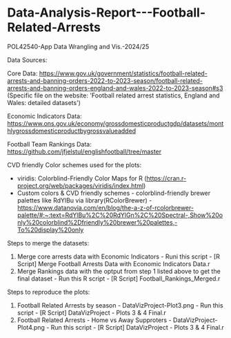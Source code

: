 # Data-Analysis-Report---Football-Related-Arrests
 POL42540-App Data Wrangling and Vis.-2024/25 

Data Sources: 

Core Data: 
https://www.gov.uk/government/statistics/football-related-arrests-and-banning-orders-2022-to-2023-season/football-related-arrests-and-banning-orders-england-and-wales-2022-to-2023-season#s3  (Specific file on the website: 'Football related arrest statistics, England and Wales: detailed datasets')

Economic Indicators Data: https://www.ons.gov.uk/economy/grossdomesticproductgdp/datasets/monthlygrossdomesticproductbygrossvalueadded

Football Team Rankings Data: 
https://github.com/jfjelstul/englishfootball/tree/master

CVD friendly Color schemes used for the plots: 
  - viridis: Colorblind-Friendly Color Maps for R (https://cran.r-project.org/web/packages/viridis/index.html)
  - Custom colors & CVD friendly schemes - colorblind-friendly brewer palettes like RdYlBu via library(RColorBrewer) - https://www.datanovia.com/en/blog/the-a-z-of-rcolorbrewer-palette/#:~:text=RdYlBu%2C%20RdYlGn%2C%20Spectral-,Show%20only%20colorblind%2Dfriendly%20brewer%20palettes,-To%20display%20only

Steps to merge the datasets: 
1) Merge core arrests data with Economic Indicators - Runi this script - [R Script] Merge Football Arrests Data with Economic Indicators Data.r
2) Merge Rankings data with the optput from step 1 listed above to get the final dataset - Run this R script - [R Script] Football_Rankings_Merged.r

Steps to reproduce the plots:
1) Football Related Arrests by season - DataVizProject-Plot3.png - Run this script - [R Script] DataVizProject - Plots 3 & 4 Final.r
2) Football Related Arrests - Home vs Away Supproters - DataVizProject-Plot4.png - Run this script - [R Script] DataVizProject - Plots 3 & 4 Final.r


